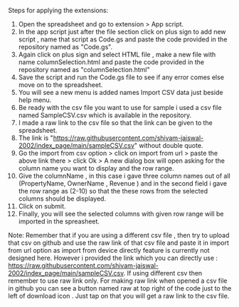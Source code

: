 Steps for applying the extensions:

1) Open the spreadsheet and go to extension > App script.
2) In the app script just after the file section click on plus sign to add new script , name that script as Code.gs and paste the code provided in the repository named as "Code.gs".
3) Again click on plus sign and select HTML file , make a new file with name columnSelection.html and paste the code provided in the repository named as "columnSelection.html"
4) Save the script and run the Code.gs file to see if any error comes else move on to the spreadsheet.
5) You will see a new menu is added names Import CSV data just beside help menu.
6) Be ready with the csv file you want to use for sample i used a csv file named SampleCSV.csv which is available in the repository.
7) I made a raw link to the csv file so that the link can be given to the spreadsheet.
8) The link is "https://raw.githubusercontent.com/shivam-jaiswal-2002/index_page/main/sampleCSV.csv" without double quote.
9) Go the import from csv option > click on import from url > paste the above link there > click Ok > A new dialog box will open asking for the column name you want to display and the row range.
10) Give the columnName , in this case i gave three column names out of all (PropertyName, OwnerName , Revenue ) and in the second field i gave the row range as (2-10) so that the these rows from the selected columns should be displayed.
11) Click on submit.
12) Finally, you will see the selected columns with given row range will be imported in the spreasheet.

Note: Remember that if you are using a different csv file , then try to upload that csv on github and use the raw link of that csv file and paste it in import from url option as import from device directly feature is currently not designed here.
However i provided the link which you can directly use : https://raw.githubusercontent.com/shivam-jaiswal-2002/index_page/main/sampleCSV.csv.
If using different csv then remember to use raw link only.
For making raw link when opened a csv file in github you can see a button named raw at top right of the code just to the left of download icon . Just tap on that you will get a raw link to the csv file.
